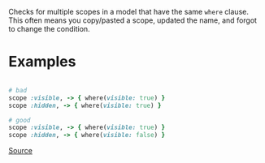 
Checks for multiple scopes in a model that have the same `where` clause. This
often means you copy/pasted a scope, updated the name, and forgot to change the condition.

# Examples

```ruby

# bad
scope :visible, -> { where(visible: true) }
scope :hidden, -> { where(visible: true) }

# good
scope :visible, -> { where(visible: true) }
scope :hidden, -> { where(visible: false) }
```

[Source](http://www.rubydoc.info/gems/rubocop/RuboCop/Cop/Rails/DuplicateScope)